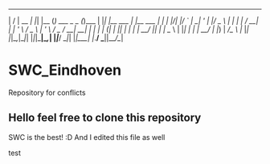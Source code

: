 
 __  __       _   _     _              _       _   _            _               _   
|  \/  | __ _| |_| |__ (_) ___ _   _  (_)___  | |_| |__   ___  | |__   ___  ___| |_ 
| |\/| |/ _` | __| '_ \| |/ _ \ | | | | / __| | __| '_ \ / _ \ | '_ \ / _ \/ __| __|
| |  | | (_| | |_| | | | |  __/ |_| | | \__ \ | |_| | | |  __/ | |_) |  __/\__ \ |_ 
|_|  |_|\__,_|\__|_| |_|_|\___|\__,_| |_|___/  \__|_| |_|\___| |_.__/ \___||___/\__|        
 
# SWC_Eindhoven
Repository for conflicts

## Hello feel free to clone this repository
SWC is the best! :D
And I edited this file as well


test
